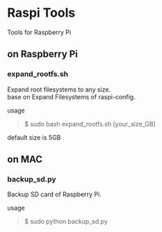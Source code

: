 # Raspi Tools
Tools for Raspberry Pi

## on Raspberry Pi
### expand_rootfs.sh
Expand root filesystems to any size. <br/>
base on Expand Filesystems of raspi-config.  <br/>

usage <br/>
> $ sudo bash expand_rootfs.sh [your_size_GB]

default size is 5GB <br/>

## on MAC
### backup_sd.py
Backup SD card of Raspberry Pi. <br/>

usage <br/>
> $ sudo python backup_sd.py

